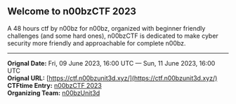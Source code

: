 
## Welcome to n00bzCTF 2023

A 48 hours ctf by n00bz for n00bz, organized with beginner friendly challenges (and some hard ones), n00bzCTF is dedicated to make cyber security more friendly and approachable for complete n00bz.

---
**Orignal Date:** Fri, 09 June 2023, 16:00 UTC — Sun, 11 June 2023, 16:00 UTC<br>
**Orignal URL:** [https://ctf.n00bzunit3d.xyz/](https://ctf.n00bzunit3d.xyz/)<br>
**CTFtime Entry:** [n00bzCTF 2023](https://ctftime.org/event/1895)<br>
**Organizing Team:** [n00bzUnit3d](https://ctftime.org/team/152491)<br>

<!-- Official URL: https://ctf.n00bzunit3d.xyz/

CTF URL: https://ctftime.org/ctf/792  -->
